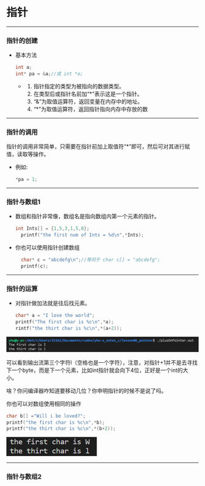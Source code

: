 # 指针

--------------------

### 指针的创建

+ 基本方法
  
  ```c
  int a;
  int* pa = &a;//或 int *a;
  ```
  
  + 1. 指针指定的类型为被指向的数据类型。
    2. 在类型后或指针名前加“*”表示这是一个指针。
    3. “&”为取值运算符，返回变量在内存中的地址。
    4. “*”为取值运算符，返回指针指向内存中存放的数

--------------------

### 指针的调用

指针的调用非常简单，只需要在指针前加上取值符“*”即可，然后可对其进行赋值，读取等操作。

+ 例如:
  
  ```c
  *pa = 1;
  ```

--------------------

### 指针与数组1

+ 数组和指针非常像，数组名是指向数组内第一个元素的指针。
  
  ```c
  int Ints[] = {1,5,3,1,5,8};
    printf("the first num of Ints = %d\n",*Ints);
  ```

+ 你也可以使用指针创建数组
  
  ```c
    char* c = "abcdefg\n";//等同于 char c[] = "abcdefg";
    printf(c);
  ```

--------------------

### 指针的运算

+ 对指针做加法就是往后找元素。
  
  ```c
  char* a = "I love the world";
  printf("The first char is %c\n",*a);
  rintf("the thirt char is %c\n",*(a+2));
  ```

![](指针/imags/2022-07-10-03-23-35-image.png)

可以看到输出流第三个字符l（空格也是一个字符），注意，对指针+1并不是去寻找下一个byte，而是下一个元素，比如int指针就会向下4位，正好是一个int的大小。

啥？你问编译器咋知道要移动几位？你申明指针的时候不是说了吗。

你也可以对数组使用相同的操作

```c
char b[] ="Will i be loved?";
printf("the first char is %c\n",*b);
printf("the thirt char is %c\n",*(b+2));
```

![](指针/imags/2022-07-10-03-55-40-image.png)

--------------------

### 指针与数组2
